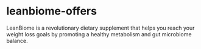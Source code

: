 # leanbiome-offers
LeanBiome is a revolutionary dietary supplement that helps you reach your weight loss goals by promoting a healthy metabolism and gut microbiome balance.
